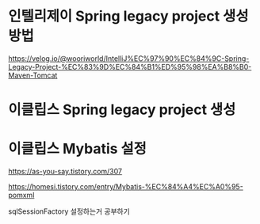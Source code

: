 # 인텔리제이 Spring legacy project 생성방법
https://velog.io/@wooriworld/IntelliJ%EC%97%90%EC%84%9C-Spring-Legacy-Project-%EC%83%9D%EC%84%B1%ED%95%98%EA%B8%B0-Maven-Tomcat

# 이클립스 Spring legacy project 생성


# 이클립스 Mybatis 설정
https://as-you-say.tistory.com/307

https://homesi.tistory.com/entry/Mybatis-%EC%84%A4%EC%A0%95-pomxml

sqlSessionFactory 설정하는거 공부하기
